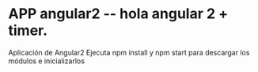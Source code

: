 # APP angular2 -- hola angular 2 + timer.
Aplicación de Angular2 
Ejecuta npm install y npm start para descargar los módulos e inicializarlos

